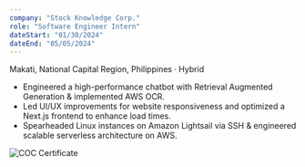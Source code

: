 ```yaml
---
company: "Stock Knowledge Corp."
role: "Software Engineer Intern"
dateStart: "01/30/2024"
dateEnd: "05/05/2024"
---
```


Makati, National Capital Region, Philippines · Hybrid

- Engineered a high-performance chatbot with Retrieval Augmented Generation & implemented AWS OCR.
- Led UI/UX improvements for website responsiveness and optimized a Next.js frontend to enhance load times.
- Spearheaded Linux instances on Amazon Lightsail via SSH & engineered scalable serverless architecture on AWS.

<div class="flex flex-col md:flex-row items-start md:items-center gap-6">
    <div class="flex-wrap w-11/12 md:w-1/3">
        <img src="/work/SKCOC.avif" alt="COC Certificate" class="shadow-md rounded-md">
    </div>
</div>
